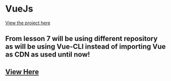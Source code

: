 # VueJs
<a href="https://nifty-lumiere-b385d4.netlify.app"> View the project here </a>


## From lesson 7 will be using different repository as will be using Vue-CLI instead of importing Vue as CDN as used until now!
## <a href="https://kind-goldstine-806fee.netlify.app/">View Here</a>
